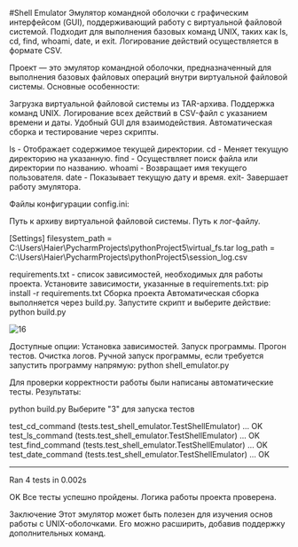 
#Shell Emulator
Эмулятор командной оболочки с графическим интерфейсом (GUI), поддерживающий работу с виртуальной файловой системой. Подходит для выполнения базовых команд UNIX, таких как ls, cd, find, whoami, date, и exit. Логирование действий осуществляется в формате CSV.

Проект — это эмулятор командной оболочки, предназначенный для выполнения базовых файловых операций внутри виртуальной файловой системы. Основные особенности:

Загрузка виртуальной файловой системы из TAR-архива.
Поддержка команд UNIX.
Логирование всех действий в CSV-файл с указанием времени и даты.
Удобный GUI для взаимодействия.
Автоматическая сборка и тестирование через скрипты.

ls - Отображает содержимое текущей директории.
cd - Меняет текущую директорию на указанную.
find - Осуществляет поиск файла или директории по названию.
whoami - Возвращает имя текущего пользователя.
date - Показывает текущую дату и время.
exit- Завершает работу эмулятора.

Файлы конфигурации
config.ini:

Путь к архиву виртуальной файловой системы.
Путь к лог-файлу.

[Settings]
filesystem_path = C:\Users\Haier\PycharmProjects\pythonProject5\virtual_fs.tar
log_path = C:\Users\Haier\PycharmProjects\pythonProject5\session_log.csv

requirements.txt - список зависимостей, необходимых для работы проекта.
Установите зависимости, указанные в requirements.txt: pip install -r requirements.txt
Сборка проекта
Автоматическая сборка выполняется через build.py. Запустите скрипт и выберите действие: python build.py

![16](https://github.com/user-attachments/assets/a23f13b0-0651-4ccb-8830-f0c515389f28)

Доступные опции:
Установка зависимостей.
Запуск программы.
Прогон тестов.
Очистка логов.
Ручной запуск программы, если требуется запустить программу напрямую: python shell_emulator.py

Для проверки корректности работы были написаны автоматические тесты. Результаты:

python build.py
Выберите "3" для запуска тестов

test_cd_command (tests.test_shell_emulator.TestShellEmulator) ... OK
test_ls_command (tests.test_shell_emulator.TestShellEmulator) ... OK
test_find_command (tests.test_shell_emulator.TestShellEmulator) ... OK
test_date_command (tests.test_shell_emulator.TestShellEmulator) ... OK

----------------------------------------------------------------------
Ran 4 tests in 0.002s

OK
Все тесты успешно пройдены. Логика работы проекта проверена.

Заключение
Этот эмулятор может быть полезен для изучения основ работы с UNIX-оболочками. Его можно расширить, добавив поддержку дополнительных команд.
